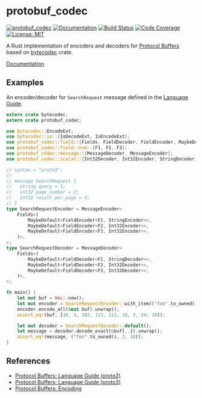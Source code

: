 protobuf_codec
==============

[![protobuf_codec](http://meritbadge.herokuapp.com/protobuf_codec)](https://crates.io/crates/protobuf_codec)
[![Documentation](https://docs.rs/protobuf_codec/badge.svg)](https://docs.rs/protobuf_codec)
[![Build Status](https://travis-ci.org/sile/protobuf_codec.svg?branch=master)](https://travis-ci.org/sile/protobuf_codec)
[![Code Coverage](https://codecov.io/gh/sile/protobuf_codec/branch/master/graph/badge.svg)](https://codecov.io/gh/sile/protobuf_codec/branch/master)
[![License: MIT](https://img.shields.io/badge/license-MIT-blue.svg)](LICENSE)

A Rust implementation of encoders and decoders for [Protocol Buffers][protobuf] based on [bytecodec] crate.

[Documentation](https://docs.rs/protobuf_codec)

Examples
--------

An encoder/decoder for `SearchRequest` message defined in the [Language Guide][proto3].

```rust
extern crate bytecodec;
extern crate protobuf_codec;

use bytecodec::EncodeExt;
use bytecodec::io::{IoDecodeExt, IoEncodeExt};
use protobuf_codec::field::{Fields, FieldDecoder, FieldEncoder, MaybeDefault};
use protobuf_codec::field::num::{F1, F2, F3};
use protobuf_codec::message::{MessageDecoder, MessageEncoder};
use protobuf_codec::scalar::{Int32Decoder, Int32Encoder, StringDecoder, StringEncoder};

// syntax = "proto3";
//
// message SearchRequest {
//   string query = 1;
//   int32 page_number = 2;
//   int32 result_per_page = 3;
// }
type SearchRequestEncoder = MessageEncoder<
    Fields<(
        MaybeDefault<FieldEncoder<F1, StringEncoder>>,
        MaybeDefault<FieldEncoder<F2, Int32Encoder>>,
        MaybeDefault<FieldEncoder<F3, Int32Encoder>>,
    )>,
>;
type SearchRequestDecoder = MessageDecoder<
    Fields<(
        MaybeDefault<FieldDecoder<F1, StringDecoder>>,
        MaybeDefault<FieldDecoder<F2, Int32Decoder>>,
        MaybeDefault<FieldDecoder<F3, Int32Decoder>>,
    )>,
>;

fn main() {
    let mut buf = Vec::new();
    let mut encoder = SearchRequestEncoder::with_item(("foo".to_owned(), 3, 10)).unwrap();
    encoder.encode_all(&mut buf).unwrap();
    assert_eq!(buf, [10, 3, 102, 111, 111, 16, 3, 24, 10]);

    let mut decoder = SearchRequestDecoder::default();
    let message = decoder.decode_exact(&buf[..]).unwrap();
    assert_eq!(message, ("foo".to_owned(), 3, 10));
}
```

References
----------

- [Protocol Buffers: Language Guide (proto2)][proto2]
- [Protocol Buffers: Language Guide (proto3)][proto3]
- [Protocol Buffers: Encoding][encoding]

[bytecodec]: https://github.com/sile/bytecodec
[protobuf]: https://developers.google.com/protocol-buffers/docs/overview
[proto2]: https://developers.google.com/protocol-buffers/docs/proto
[proto3]: https://developers.google.com/protocol-buffers/docs/proto3
[encoding]: https://developers.google.com/protocol-buffers/docs/encoding
